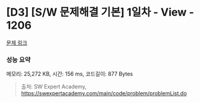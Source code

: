 # [D3] [S/W 문제해결 기본] 1일차 - View - 1206 

[문제 링크](https://swexpertacademy.com/main/code/problem/problemDetail.do?contestProbId=AV134DPqAA8CFAYh) 

### 성능 요약

메모리: 25,272 KB, 시간: 156 ms, 코드길이: 877 Bytes



> 출처: SW Expert Academy, https://swexpertacademy.com/main/code/problem/problemList.do